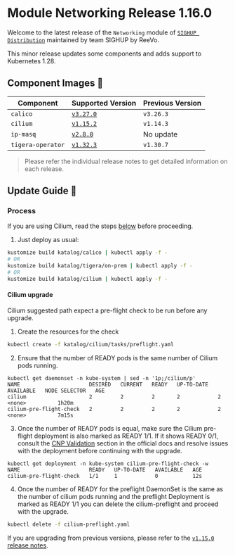 # Module Networking Release 1.16.0

Welcome to the latest release of the `Networking` module of [`SIGHUP Distribution`](https://github.com/sighupio/distribution) maintained by team SIGHUP by ReeVo.

This minor release updates some components and adds support to Kubernetes 1.28.

## Component Images 🚢

| Component         | Supported Version                                                                | Previous Version |
| ----------------- | -------------------------------------------------------------------------------- | ---------------- |
| `calico`          | [`v3.27.0`](https://docs.tigera.io/calico/3.27/about/)                           | `v3.26.3`        |  
| `cilium`          | [`v1.15.2`](https://github.com/cilium/cilium/releases/tag/v1.15.2)               | `v1.14.3`        |
| `ip-masq`         | [`v2.8.0`](https://github.com/kubernetes-sigs/ip-masq-agent/releases/tag/v2.8.0) | No update       |
| `tigera-operator` | [`v1.32.3`](https://github.com/tigera/operator/releases/tag/v1.32.3)             | `v1.30.7`        |

> Please refer the individual release notes to get detailed information on each release.

## Update Guide 🦮

### Process

If you are using Cilium, read the steps [below](#cilium-upgrade) before proceeding.

1. Just deploy as usual:

```bash
kustomize build katalog/calico | kubectl apply -f -
# OR
kustomize build katalog/tigera/on-prem | kubectl apply -f -
# OR
kustomize build katalog/cilium | kubectl apply -f -
```

#### Cilium upgrade
Cilium suggested path expect a pre-flight check to be run before any upgrade.

1. Create the resources for the check
```bash
kubectl create -f katalog/cilium/tasks/preflight.yaml
```

2. Ensure that the number of READY pods is the same number of Cilium pods running.
```text
kubectl get daemonset -n kube-system | sed -n '1p;/cilium/p'
NAME                      DESIRED   CURRENT   READY   UP-TO-DATE   AVAILABLE   NODE SELECTOR   AGE
cilium                    2         2         2       2            2           <none>          1h20m
cilium-pre-flight-check   2         2         2       2            2           <none>          7m15s
```

3. Once the number of READY pods is equal, make sure the Cilium pre-flight deployment is also marked as READY 1/1.
If it shows READY 0/1, consult the [CNP Validation](https://docs.cilium.io/en/stable/operations/upgrade/#cnp-validation) section in the official docs and resolve issues with the deployment before continuing with the upgrade.
```text
kubectl get deployment -n kube-system cilium-pre-flight-check -w
NAME                      READY   UP-TO-DATE   AVAILABLE   AGE
cilium-pre-flight-check   1/1     1            0           12s
```

4. Once the number of READY for the preflight DaemonSet is the same as the number of cilium pods running and the preflight Deployment is marked as READY 1/1 you can delete the cilium-preflight and proceed with the upgrade.
```bash
kubectl delete -f cilium-preflight.yaml
```


If you are upgrading from previous versions, please refer to the [`v1.15.0` release notes](https://github.com/sighupio/module-networking/releases/tag/v1.15.0).
